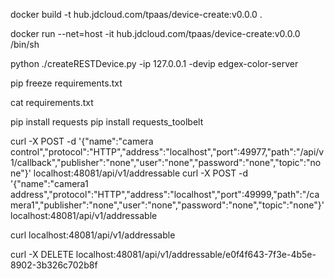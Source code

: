 
docker build -t hub.jdcloud.com/tpaas/device-create:v0.0.0 .


docker run --net=host -it hub.jdcloud.com/tpaas/device-create:v0.0.0  /bin/sh


python ./createRESTDevice.py -ip 127.0.0.1 -devip edgex-color-server


pip freeze requirements.txt

cat requirements.txt





pip install requests
pip install requests_toolbelt



curl -X POST -d '{"name":"camera control","protocol":"HTTP","address":"localhost","port":49977,"path":"/api/v1/callback","publisher":"none","user":"none","password":"none","topic":"none"}' localhost:48081/api/v1/addressable
curl -X POST -d '{"name":"camera1 address","protocol":"HTTP","address":"localhost","port":49999,"path":"/camera1","publisher":"none","user":"none","password":"none","topic":"none"}' localhost:48081/api/v1/addressable


curl  localhost:48081/api/v1/addressable

curl -X DELETE localhost:48081/api/v1/addressable/e0f4f643-7f3e-4b5e-8902-3b326c702b8f